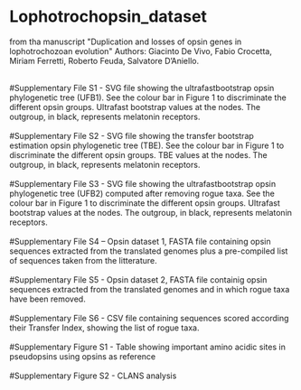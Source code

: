 # Lophotrochopsin_dataset <br>
from tha manuscript "Duplication and losses of opsin genes in lophotrochozoan evolution" Authors: Giacinto De Vivo, Fabio Crocetta, Miriam Ferretti, Roberto Feuda, Salvatore D’Aniello. <br><br>

#Supplementary File S1 - SVG file showing the ultrafastbootstrap opsin phylogenetic tree (UFB1). See the colour bar in Figure 1 to discriminate the different opsin groups. Ultrafast bootstrap values at the nodes. The outgroup, in black, represents melatonin receptors. <br><br>
#Supplementary File S2 - SVG file showing the transfer bootstrap estimation opsin phylogenetic tree (TBE). See the colour bar in Figure 1 to discriminate the different opsin groups. TBE values at the nodes. The outgroup, in black, represents melatonin receptors. <br><br>
#Supplementary File S3 - SVG file showing the ultrafastbootstrap opsin phylogenetic tree (UFB2) computed after removing rogue taxa. See the colour bar in Figure 1 to discriminate the different opsin groups. Ultrafast bootstrap values at the nodes. The outgroup, in black, represents melatonin receptors. <br><br>
#Supplementary File S4 – Opsin dataset 1, FASTA file containing opsin sequences extracted from the translated genomes plus a pre-compiled list of sequences taken from the litterature. <br><br>
#Supplementary File S5 - Opsin dataset 2, FASTA file containig opsin sequences extracted from the translated genomes and in which rogue taxa have been removed. <br><br>
#Supplementary File S6 - CSV file containing sequences scored according their Transfer Index, showing the list of rogue taxa.<br><br>
#Supplementary Figure S1 - Table showing important amino acidic sites in pseudopsins using opsins as reference <br><br>
#Supplementary Figure S2 - CLANS analysis <br><br>
